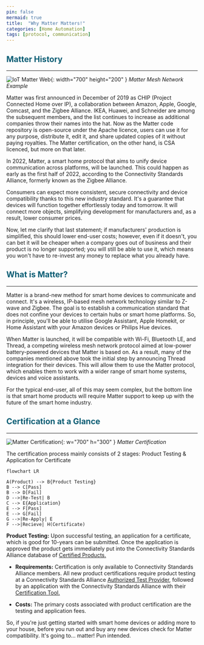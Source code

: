 ```yaml
---
pin: false
mermaid: true
title:  "Why Matter Matters!"
categories: [Home Automation]
tags: [protocol, communication]
---
```


## <span style="color: #095d74;">Matter History</span>

---

![IoT Matter Web](https://cdn.pixabay.com/photo/2017/07/12/08/35/network-2496193_960_720.jpg){: width="700" height="200" }
_Matter Mesh Network Example_

Matter was first announced in December of 2019 as CHIP (Project Connected Home over IP), a collaboration between Amazon, Apple, Google, Comcast, and the Zigbee Alliance. IKEA, Huawei, and Schneider are among the subsequent members, and the list continues to increase as additional companies throw their names into the hat. Now as the Matter code repository is open-source under the Apache licence, users can use it for any purpose, distribute it, edit it, and share updated copies of it without paying royalties. The Matter certification, on the other hand, is CSA licenced, but more on that later.

In 2022, Matter, a smart home protocol that aims to unify device communication across platforms, will be launched. This could happen as early as the first half of 2022, according to the Connectivity Standards Alliance, formerly known as the Zigbee Alliance.

Consumers can expect more consistent, secure connectivity and device compatibility thanks to this new industry standard. It's a guarantee that devices will function together effortlessly today and tomorrow. It will connect more objects, simplifying development for manufacturers and, as a result, lower consumer prices.

Now, let me clarify that last statement; if manufacturers' production is simplified, this should lower end-user costs; however, even if it doesn't, you can bet it will be cheaper when a company goes out of business and their product is no longer supported; you will still be able to use it, which means you won't have to re-invest any money to replace what you already have.

## <span style="color: #095d74;">What is Matter?</span>

---

Matter is a brand-new method for smart home devices to communicate and connect. It's a wireless, IP-based mesh network technology similar to Z-wave and Zigbee. The goal is to establish a communication standard that does not confine your devices to certain hubs or smart home platforms. So, in principle, you'll be able to utilise Google Assistant, Apple Homekit, or Home Assistant with your Amazon devices or Philips Hue devices.

When Matter is launched, it will be compatible with Wi-Fi, Bluetooth LE, and Thread, a competing wireless mesh network protocol aimed at low-power battery-powered devices that Matter is based on. As a result, many of the companies mentioned above took the initial step by announcing Thread integration for their devices. This will allow them to use the Matter protocol, which enables them to work with a wider range of smart home systems, devices and voice assistants.

For the typical end-user, all of this may seem complex, but the bottom line is that smart home products will require Matter support to keep up with the future of the smart home industry.

## <span style="color: #095d74;">Certification at a Glance</span>

---

![Matter Certification](https://cdn.pixabay.com/photo/2020/05/21/05/28/security-5199236_960_720.jpg){: w="700" h="300" }
_Matter Certification_

The certification process mainly consists of 2 stages: Product Testing & Application for Certificate

```mermaid
flowchart LR

A(Product) --> B{Product Testing}
B --> C[Pass]
B --> D[Fail]
D -->|Re-Test| B
C --> E{Application}
E --> F[Pass]
E --> G[Fail]
G -->|Re-Apply| E
F -->|Recieve| H(Certificate)
```

**Product Testing:** Upon successful testing, an application for a certificate, which is good for 10-years can be submitted. Once the application is approved the product gets immediately put into the Connectivity Standards Alliance database of [Certified Products.](https://csa-iot.org/csa-iot_products/)

- **Requirements:** Certification is only available to Connectivity Standards Alliance members. All new product certifications require product testing at a Connectivity Standards Alliance [Authorized Test Provider](https://csa-iot.org/certification/testing-providers/), followed by an application with the Connectivity Standards Alliance with their [Certification Tool.](https://csa-iot.org/certification/tools/certification-tool/)

- **Costs:** The primary costs associated with product certification are the testing and application fees.

So, if you're just getting started with smart home devices or adding more to your house, before you run out and buy any new devices check for Matter compatibility. It's going to... matter! Pun intended.
